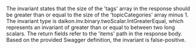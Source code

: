 The invariant states that the size of the 'tags' array in the response should be greater than or equal to the size of the 'topicCategories' array minus 1. The invariant type is daikon.inv.binary.twoScalar.IntGreaterEqual, which represents an invariant of greater than or equal to between two long scalars. The return fields refer to the 'items' path in the response body. Based on the provided Swagger definition, the invariant is false-positive.
